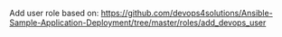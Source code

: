 
Add user role based on:
https://github.com/devops4solutions/Ansible-Sample-Application-Deployment/tree/master/roles/add_devops_user